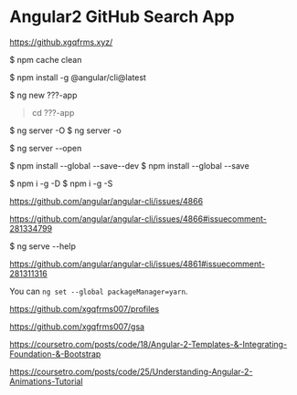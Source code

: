 # Angular2 GitHub Search App



https://github.xgqfrms.xyz/





$ npm cache clean

$ npm install -g @angular/cli@latest

$ ng new ???-app

> cd ???-app

$ ng server -O
$ ng server -o

$ ng server --open


$ npm install --global --save--dev
$ npm install --global --save

$ npm i -g -D
$ npm i -g -S



https://github.com/angular/angular-cli/issues/4866

https://github.com/angular/angular-cli/issues/4866#issuecomment-281334799

$ ng serve --help


https://github.com/angular/angular-cli/issues/4861#issuecomment-281311316



You can `ng set --global packageManager=yarn`.






https://github.com/xgqfrms007/profiles

https://github.com/xgqfrms007/gsa



https://coursetro.com/posts/code/18/Angular-2-Templates-&-Integrating-Foundation-&-Bootstrap


https://coursetro.com/posts/code/25/Understanding-Angular-2-Animations-Tutorial







